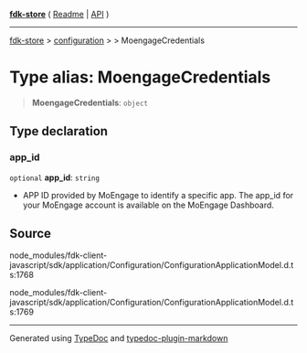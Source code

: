 [**fdk-store**](../../../README.md) ( [Readme](../../../README.md) \| [API](../../../API.md) )

---

[fdk-store](../../../API.md) > [configuration](../../README.md) > [<internal>](../README.md) > MoengageCredentials

# Type alias: MoengageCredentials

> **MoengageCredentials**: `object`

## Type declaration

### app_id

`optional` **app_id**: `string`

- APP ID provided by MoEngage to identify a
  specific app. The app_id for your MoEngage account is available on the
  MoEngage Dashboard.

## Source

node_modules/fdk-client-javascript/sdk/application/Configuration/ConfigurationApplicationModel.d.ts:1768

node_modules/fdk-client-javascript/sdk/application/Configuration/ConfigurationApplicationModel.d.ts:1769

---

Generated using [TypeDoc](https://typedoc.org/) and [typedoc-plugin-markdown](https://www.npmjs.com/package/typedoc-plugin-markdown)
